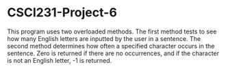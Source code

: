 # CSCI231-Project-6
This program uses two overloaded methods. The first method tests to see how many English letters are inputted by the user in a sentence. The second method determines how often a specified character occurs in the sentence. Zero is returned if there are no occurrences, and if the character is not an English letter, -1 is returned. 
